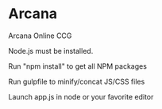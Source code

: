 # Arcana
Arcana Online CCG

Node.js must be installed.

Run "npm install" to get all NPM packages

Run gulpfile to minify/concat JS/CSS files

Launch app.js in node or your favorite editor
